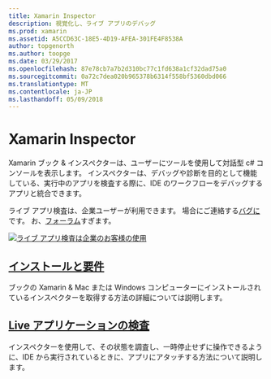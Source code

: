 ```yaml
---
title: Xamarin Inspector
description: 視覚化し、ライブ アプリのデバッグ
ms.prod: xamarin
ms.assetid: A5CCD63C-18E5-4D19-AFEA-301FE4F8538A
author: topgenorth
ms.author: toopge
ms.date: 03/29/2017
ms.openlocfilehash: 87e78cb7a7b2d310bc77c1fd638a1cf32dad75a0
ms.sourcegitcommit: 0a72c7dea020b965378b6314f558bf5360dbd066
ms.translationtype: MT
ms.contentlocale: ja-JP
ms.lasthandoff: 05/09/2018
---
```

# <a name="xamarin-inspector"></a>Xamarin Inspector


Xamarin ブック & インスペクターは、ユーザーにツールを使用して対話型 c# コンソールを表示します。 インスペクターは、デバッグや診断を目的として機能している、実行中のアプリを検査する際に、IDE のワークフローをデバッグするアプリと統合できます。

ライブ アプリ検査は、企業ユーザーが利用できます。 場合にご連絡する[バグに](~/tools/inspector/install.md#reporting-bugs)です。 お、[フォーラム](https://forums.xamarin.com/categories/inspector)すぎます。

[![](images/interactive-1.0.0-bike-inspect-3d-small.png "ライブ アプリ検査は企業のお客様の使用")](images/interactive-1.0.0-bike-inspect-3d.png#lightbox)

## <a name="installation-and-requirementstoolsinspectorinstallmd"></a>[インストールと要件](~/tools/inspector/install.md)

ブックの Xamarin & Mac または Windows コンピューターにインストールされているインスペクターを取得する方法の詳細については説明します。

## <a name="inspecting-live-applicationstoolsinspectorinspectmd"></a>[Live アプリケーションの検査](~/tools/inspector/inspect.md)

インスペクターを使用して、その状態を調査し、一時停止せずに操作できるように、IDE から実行されているときに、アプリにアタッチする方法について説明します。


